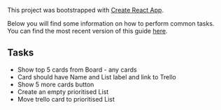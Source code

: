 This project was bootstrapped with [Create React App](https://github.com/facebookincubator/create-react-app).

Below you will find some information on how to perform common tasks.<br>
You can find the most recent version of this guide [here](https://github.com/facebookincubator/create-react-app/blob/master/packages/react-scripts/template/README.md).

## Tasks
- Show top 5 cards from Board - any cards
- Card should have Name and List label and link to Trello
- Show 5 more cards button
- Create an empty prioritised List
- Move trello card to prioritised List
